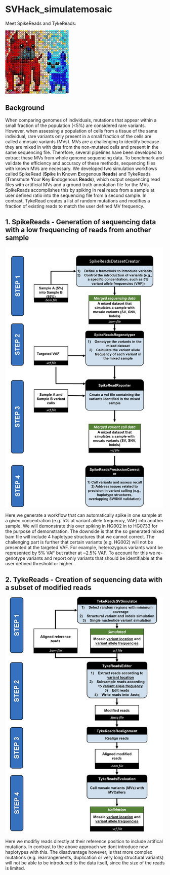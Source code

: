 # SVHack_simulatemosaic

Meet SpikeReads and TykeReads:  

[<img src="images/Spike and Tyke image4.jpg" width="200"/>](workflow1.png)

## Background

When comparing genomes of individuals, mutations that appear within a small fraction of the population (<5%) are considered rare variants. However, when assessing a population of cells from a tissue of the same individual, rare variants only present in a small fraction of the cells are called a mosaic variants (MVs). MVs are a challenging to identify because they are mixed in with data from the non-mutated cells and present in the same sequencing file. Therefore, several pipelines have been developed to extract these MVs from whole genome sequencing data. To benchmark and validate the efficiency and accuracy of these methods, sequencing files with known MVs are necessary. We developed two simulation workflows called SpikeRead (**Sp**ike **i**n **K**nown **E**xogenous **Reads**) and TykeReads (**T**ransmute **Y**our **K**ey **E**ndogenous **Reads**), which output sequencing read files with artificial MVs and a ground truth annotation file for the MVs. SpikeReads accomplishes this by spiking in real reads from a sample at user defined ratio into the sequencing file from a second sample. In contrast, TykeRead creates a list of random mutations and modifies a fraction of existing reads to match the user defined MV frequency.

## 1. SpikeReads - Generation of sequencing data with a low frequencing of reads from another sample
[<img src="images/SpikeReads_flowchart.png" width="500"/>](workflow1.png)

Here we generate a workflow that can automatically spike in one sample at a given concentration (e.g. 5% at variant allele frequency, VAF) into another sample. We will demonstrate this over spiking in HG002 in to HG0733 for the purpose of demonstration. The downside is that the so generated mixed bam file will include 4 haplotype structures that we cannot correct. The challenging part is further that certain variants (e.g. HG002) will not be presented at the targeted VAF. For example, heterozygous variants wont be represented by 5% VAF but rather at ~2.5% VAF. To account for this we re-genotype variants and report only variants that should be identifiable at the user defined threshold or higher. 

## 2. TykeReads - Creation of sequencing data with a subset of modified reads
[<img src="images/TykeReads_flowchart.png" width="500"/>](Simulate_Mosaic_Simulation_on_reads_flowchart.png)

Here we modifiy reads directly at their reference position to include artifical mutations. In contrast to the above approach we dont introduce new haplotypes with this. The disadvantage however, is that more complex mutations (e.g. rearrangements, duplication or very long structural variants) will not be able to be introduced to the data itself, since the size of the reads is limited.
